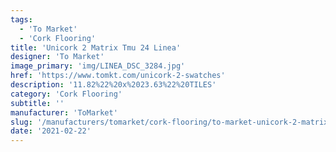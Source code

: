 ```yaml
---
tags:
  - 'To Market'
  - 'Cork Flooring'
title: 'Unicork 2 Matrix Tmu 24 Linea'
designer: 'To Market'
image_primary: 'img/LINEA_DSC_3284.jpg'
href: 'https://www.tomkt.com/unicork-2-swatches'
description: '11.82%22%20x%2023.63%22%20TILES'
category: 'Cork Flooring'
subtitle: ''
manufacturer: 'ToMarket'
slug: '/manufacturers/tomarket/cork-flooring/to-market-unicork-2-matrix-tmu-24-linea'
date: '2021-02-22'
---
```

